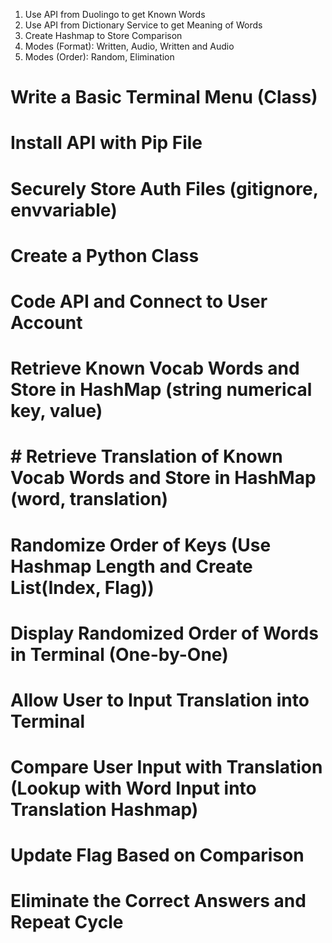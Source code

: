 <!-- Duolingo Vocab Words Terminal App -->
1. Use API from Duolingo to get Known Words
2. Use API from Dictionary Service to get Meaning of Words
3. Create Hashmap to Store Comparison
4. Modes (Format): Written, Audio, Written and Audio
5. Modes (Order): Random, Elimination

# Write a Basic Terminal Menu (Class)
# Install API with Pip File
# Securely Store Auth Files (gitignore, envvariable)
# Create a Python Class
# Code API and Connect to User Account
# Retrieve Known Vocab Words and Store in HashMap (string numerical key, value)
# # Retrieve Translation of Known Vocab Words and Store in HashMap (word, translation)
# Randomize Order of Keys (Use Hashmap Length and Create List(Index, Flag))
# Display Randomized Order of Words in Terminal (One-by-One)
# Allow User to Input Translation into Terminal
# Compare User Input with Translation (Lookup with Word Input into Translation Hashmap)
# Update Flag Based on Comparison
# Eliminate the Correct Answers and Repeat Cycle